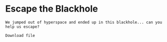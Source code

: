 # Escape the Blackhole

```
We jumped out of hyperspace and ended up in this blackhole... can you help us escape?

Download file
```
